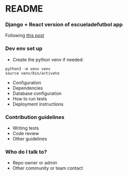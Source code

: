 # README #

### Django + React version of escueladefutbol app ###

Following [this post](https://www.valentinog.com/blog/drf/)

### Dev env set up ###

* Create the python venv if needed:
```
python3 -m venv venv
source venv/bin/activate
```
* Configuration
* Dependencies
* Database configuration
* How to run tests
* Deployment instructions

### Contribution guidelines ###

* Writing tests
* Code review
* Other guidelines

### Who do I talk to? ###

* Repo owner or admin
* Other community or team contact